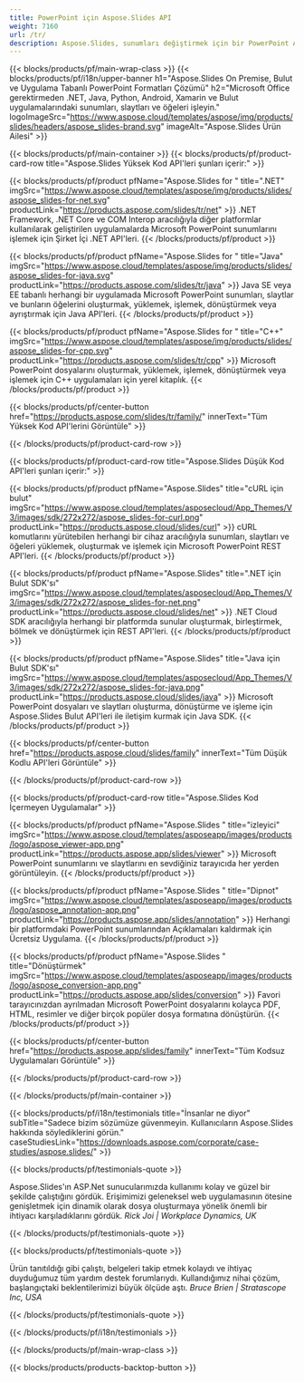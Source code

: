 ```yaml
---
title: PowerPoint için Aspose.Slides API
weight: 7160
url: /tr/
description: Aspose.Slides, sunumları değiştirmek için bir PowerPoint API'sidir ve bulut, slaytlar bulut API'si sağlar.
---
```


{{< blocks/products/pf/main-wrap-class >}}
{{< blocks/products/pf/i18n/upper-banner h1="Aspose.Slides On Premise, Bulut ve Uygulama Tabanlı PowerPoint Formatları Çözümü" h2="Microsoft Office gerektirmeden .NET, Java, Python, Android, Xamarin ve Bulut uygulamalarındaki sunumları, slaytları ve öğeleri işleyin." logoImageSrc="https://www.aspose.cloud/templates/aspose/img/products/slides/headers/aspose_slides-brand.svg" imageAlt="Aspose.Slides Ürün Ailesi" >}}

{{< blocks/products/pf/main-container >}}
{{< blocks/products/pf/product-card-row title="Aspose.Slides Yüksek Kod API'leri şunları içerir:" >}}

{{< blocks/products/pf/product pfName="Aspose.Slides for " title=".NET" imgSrc="https://www.aspose.cloud/templates/aspose/img/products/slides/aspose_slides-for-net.svg" productLink="https://products.aspose.com/slides/tr/net" >}}
.NET Framework, .NET Core ve COM Interop aracılığıyla diğer platformlar kullanılarak geliştirilen uygulamalarda Microsoft PowerPoint sunumlarını işlemek için Şirket İçi .NET API'leri.
{{< /blocks/products/pf/product >}}

{{< blocks/products/pf/product pfName="Aspose.Slides for " title="Java" imgSrc="https://www.aspose.cloud/templates/aspose/img/products/slides/aspose_slides-for-java.svg" productLink="https://products.aspose.com/slides/tr/java" >}}
Java SE veya EE tabanlı herhangi bir uygulamada Microsoft PowerPoint sunumları, slaytlar ve bunların öğelerini oluşturmak, yüklemek, işlemek, dönüştürmek veya ayrıştırmak için Java API'leri.
{{< /blocks/products/pf/product >}}

{{< blocks/products/pf/product pfName="Aspose.Slides for " title="C++" imgSrc="https://www.aspose.cloud/templates/aspose/img/products/slides/aspose_slides-for-cpp.svg" productLink="https://products.aspose.com/slides/tr/cpp" >}}
Microsoft PowerPoint dosyalarını oluşturmak, yüklemek, işlemek, dönüştürmek veya işlemek için C++ uygulamaları için yerel kitaplık.
{{< /blocks/products/pf/product >}}

{{< blocks/products/pf/center-button href="https://products.aspose.com/slides/tr/family/" innerText="Tüm Yüksek Kod API'lerini Görüntüle" >}}

{{< /blocks/products/pf/product-card-row >}}

{{< blocks/products/pf/product-card-row title="Aspose.Slides Düşük Kod API'leri şunları içerir:" >}}

{{< blocks/products/pf/product pfName="Aspose.Slides" title="cURL için bulut" imgSrc="https://www.aspose.cloud/templates/asposecloud/App_Themes/V3/images/sdk/272x272/aspose_slides-for-curl.png" productLink="https://products.aspose.cloud/slides/curl" >}}
cURL komutlarını yürütebilen herhangi bir cihaz aracılığıyla sunumları, slaytları ve öğeleri yüklemek, oluşturmak ve işlemek için Microsoft PowerPoint REST API'leri.
{{< /blocks/products/pf/product >}}

{{< blocks/products/pf/product pfName="Aspose.Slides" title=".NET için Bulut SDK'sı" imgSrc="https://www.aspose.cloud/templates/asposecloud/App_Themes/V3/images/sdk/272x272/aspose_slides-for-net.png" productLink="https://products.aspose.cloud/slides/net" >}}
.NET Cloud SDK aracılığıyla herhangi bir platformda sunular oluşturmak, birleştirmek, bölmek ve dönüştürmek için REST API'leri.
{{< /blocks/products/pf/product >}}

{{< blocks/products/pf/product pfName="Aspose.Slides" title="Java için Bulut SDK'sı" imgSrc="https://www.aspose.cloud/templates/asposecloud/App_Themes/V3/images/sdk/272x272/aspose_slides-for-java.png" productLink="https://products.aspose.cloud/slides/java" >}}
Microsoft PowerPoint dosyaları ve slaytları oluşturma, dönüştürme ve işleme için Aspose.Slides Bulut API'leri ile iletişim kurmak için Java SDK.
{{< /blocks/products/pf/product >}}

{{< blocks/products/pf/center-button href="https://products.aspose.cloud/slides/family" innerText="Tüm Düşük Kodlu API'leri Görüntüle" >}}

{{< /blocks/products/pf/product-card-row >}}

{{< blocks/products/pf/product-card-row title="Aspose.Slides Kod İçermeyen Uygulamalar" >}}

{{< blocks/products/pf/product pfName="Aspose.Slides " title="izleyici" imgSrc="https://www.aspose.cloud/templates/asposeapp/images/products/logo/aspose_viewer-app.png" productLink="https://products.aspose.app/slides/viewer" >}}
Microsoft PowerPoint sunumlarını ve slaytlarını en sevdiğiniz tarayıcıda her yerden görüntüleyin.
{{< /blocks/products/pf/product >}}

{{< blocks/products/pf/product pfName="Aspose.Slides " title="Dipnot" imgSrc="https://www.aspose.cloud/templates/asposeapp/images/products/logo/aspose_annotation-app.png" productLink="https://products.aspose.app/slides/annotation" >}}
Herhangi bir platformdaki PowerPoint sunumlarından Açıklamaları kaldırmak için Ücretsiz Uygulama.
{{< /blocks/products/pf/product >}}

{{< blocks/products/pf/product pfName="Aspose.Slides " title="Dönüştürmek" imgSrc="https://www.aspose.cloud/templates/asposeapp/images/products/logo/aspose_conversion-app.png" productLink="https://products.aspose.app/slides/conversion" >}}
Favori tarayıcınızdan ayrılmadan Microsoft PowerPoint dosyalarını kolayca PDF, HTML, resimler ve diğer birçok popüler dosya formatına dönüştürün.
{{< /blocks/products/pf/product >}}

{{< blocks/products/pf/center-button href="https://products.aspose.app/slides/family" innerText="Tüm Kodsuz Uygulamaları Görüntüle" >}}

{{< /blocks/products/pf/product-card-row >}}

{{< /blocks/products/pf/main-container >}}

{{< blocks/products/pf/i18n/testimonials title="İnsanlar ne diyor" subTitle="Sadece bizim sözümüze güvenmeyin. Kullanıcıların Aspose.Slides hakkında söylediklerini görün." caseStudiesLink="https://downloads.aspose.com/corporate/case-studies/aspose.slides/" >}}

{{< blocks/products/pf/testimonials-quote >}}
<p class="first">
Aspose.Slides'ın ASP.Net sunucularımızda kullanımı kolay ve güzel bir şekilde çalıştığını gördük. Erişimimizi geleneksel web uygulamasının ötesine genişletmek için dinamik olarak dosya oluşturmaya yönelik önemli bir ihtiyacı karşıladıklarını gördük.
 <em>
  Rick Joi | Workplace Dynamics, UK
 </em>
</p>

{{< /blocks/products/pf/testimonials-quote >}}

{{< blocks/products/pf/testimonials-quote >}}
<p class="second">
Ürün tanıtıldığı gibi çalıştı, belgeleri takip etmek kolaydı ve ihtiyaç duyduğumuz tüm yardım destek forumlarıydı. Kullandığımız nihai çözüm, başlangıçtaki beklentilerimizi büyük ölçüde aştı.
 <em>
  Bruce Brien | Stratascope Inc, USA
 </em>
</p>

{{< /blocks/products/pf/testimonials-quote >}}

{{< /blocks/products/pf/i18n/testimonials >}}

{{< /blocks/products/pf/main-wrap-class >}}

{{< blocks/products/products-backtop-button >}}